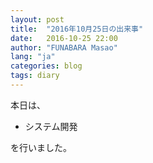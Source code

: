 ```yaml
---
layout: post
title:  "2016年10月25日の出来事"
date:   2016-10-25 22:00
author: "FUNABARA Masao"
lang: "ja"
categories: blog
tags: diary
---
```


本日は、

* システム開発

を行いました。

